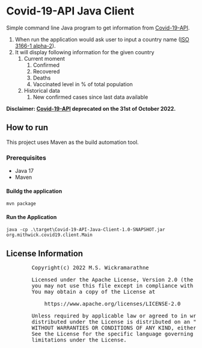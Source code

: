 # Covid-19-API Java Client

Simple command line Java program to get information from [Covid-19-API](https://github.com/M-Media-Group/Covid-19-API).
1. When run the application would ask user to input a country name ([ISO 3166-1 alpha-2](https://en.wikipedia.org/wiki/ISO_3166-1_alpha-2)).
2. It will display following information for the given country
   1. Current moment 
      1. Confirmed
      2. Recovered
      3. Deaths
      4. Vaccinated level in % of total population
   2. Historical data
      1. New confirmed cases since last data available 

**Disclaimer: [Covid-19-API](https://github.com/M-Media-Group/Covid-19-API) deprecated on the 31st of October 2022.**

## How to run
This project uses Maven as the build automation tool.
### Prerequisites
* Java 17
* Maven

#### Buildg the application
```mvn package```

#### Run the Application 
```java -cp .\target\Covid-19-API-Java-Client-1.0-SNAPSHOT.jar org.mithwick.covid19.client.Main```


## License Information
<pre>
        Copyright(c) 2022 M.S. Wickramarathne

        Licensed under the Apache License, Version 2.0 (the "License");
        you may not use this file except in compliance with the License.
        You may obtain a copy of the License at

            https://www.apache.org/licenses/LICENSE-2.0

        Unless required by applicable law or agreed to in writing, software
        distributed under the License is distributed on an "AS IS" BASIS,
        WITHOUT WARRANTIES OR CONDITIONS OF ANY KIND, either express or implied.
        See the License for the specific language governing permissions and
        limitations under the License.
</pre>